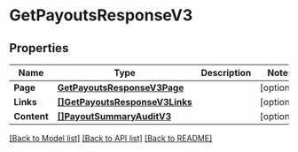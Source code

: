 # GetPayoutsResponseV3

## Properties

Name | Type | Description | Notes
------------ | ------------- | ------------- | -------------
**Page** | [**GetPayoutsResponseV3Page**](GetPayoutsResponseV3_page.md) |  | [optional] 
**Links** | [**[]GetPayoutsResponseV3Links**](GetPayoutsResponseV3_links.md) |  | [optional] 
**Content** | [**[]PayoutSummaryAuditV3**](PayoutSummaryAuditV3.md) |  | [optional] 

[[Back to Model list]](../README.md#documentation-for-models) [[Back to API list]](../README.md#documentation-for-api-endpoints) [[Back to README]](../README.md)


